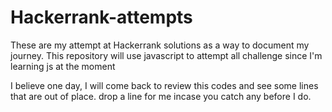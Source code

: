 # Hackerrank-attempts
These are my attempt at Hackerrank solutions as a way to document my journey.
This repository will use javascript to attempt all challenge since I'm learning
js at the moment


I believe one day, I will come back to review this codes and see some lines that are out of place.
drop a line for me incase you catch any before I do.
